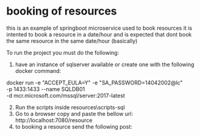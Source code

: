 # booking of resources
this is an example of springboot microservice used to book resources
it is intented to book a resource in a date/hour and is expected that dont book the same resource in the same date/hour (basically)

To run the project you must do the following:
1. have an instance of sqlserver available or create one with the following docker command:

docker run -e "ACCEPT_EULA=Y" -e "SA_PASSWORD=14042002@lc" \
   -p 1433:1433 --name SQLDB01 \
   -d mcr.microsoft.com/mssql/server:2017-latest
   
2. Run the scripts inside resources\scripts-sql
3. Go to a browser copy and paste the bellow url:
    http://localhost:7080/resource
4. to booking a resource send the following post:
  
